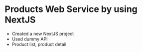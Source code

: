 # Products Web Service by using NextJS

- Created a new NextJS project<br>
- Used dummy API<br>
- Product list, product detail
